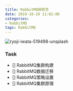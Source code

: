 ```yaml
---
title: RabbitMQ碎碎念
date: 2019-10-29 11:02:00
categories:
- RabbitMQ
tags: RabbitMQ
---
```


![ryoji-iwata-519498-unsplash](https://dinnawin.github.io/assets/images/viewfront/ryoji-iwata-LJKUOSS39rs-unsplash.jpg)


### Task


- [] RabbitMQ集群构建
- [] RabbitMQ数据迁移
- [] RabbitMQ策略设置
- [] RabbitMQ集群原理